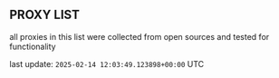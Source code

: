## PROXY LIST

all proxies in this list were collected from open sources and tested for functionality

last update: `2025-02-14 12:03:49.123898+00:00` UTC
